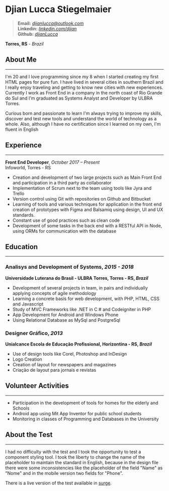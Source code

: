 # Djian Lucca Stiegelmaier
>**Email:** *djianlucca@outlook.com*  
>**Linkedin:** [*linkedin.com/djian*](https://www.linkedin.com/in/djian-lucca-stiegelmaier-83162b119/)   
>**Github:** [*djianLucca*](https://github.com/djianLucca)  

**Torres, RS** - *Brazil*

## About Me
---

I'm 20 and I love programming since my 8 when I started creating my first HTML pages for pure fun. I have lived in several cities in southern Brazil and I really enjoy traveling and getting to know new cities with new experiences. Currently I work as Front End in a company in the north coast of Rio Grande do Sul and I'm graduated as Systems Analyst and Developer by ULBRA Torres.

Curious born and passionate to learn I'm always trying to improve my skills, discover and test new tools and understand the world of technology as a whole. Also, although I have no certification since I learned on my own, I'm fluent in English

## Experience
---

**Front End Developer**, *October 2017 – Present*  
Infoworld, Torres - RS

+ Creation and development of two large projects such as Main Front End and participation in a third party as collaborator
+ Implementation of Scrum next to the team using tools like Jyra and Trello
+ Version control using Git with repositories on Github and Bitbucket
+ Learning of tools and various techniques for application in the front end creation of prototypes with Figma and Balsamiq using design, UI and UX standards.
+ Constant use of good practices such as clean code
+ Development of some tasks in the back end with a RESTful API in Node, using ORMs for communication with the database

## Education
---

### Analisys and Development of Systems, *2015 - 2018*
**Universidade Luterana do Brasil - ULBRA Torres, Torres - RS, *Brazil***

+ Development of several projects in team, in pairs and individually applying concepts of agile methodology
+ Learning a concrete basis for web development, with PHP, HTML, CSS and Javascript
+ Study of MVC Frameworks like .NET in C # and Codeigniter in PHP
+ App Development for Android and Windows Phone
+ Using Relational Database as MySql and PostgreSql

### Designer Gráfico, *2013*
**Unialcance Escola de Educação Profissional, Horizontina - RS, *Brazil***

+ Use of design tools like Corel, Photoshop and InDesign
+ Logo Creation
+ Creation of layout for newspapers and magazines
+ Criação de layout para jornais e revistas

## Volunteer Activities
---

+ Participation in the development of tools for homes for the elderly and Schools
+ Android app using Mit App Inventor for public school students
+ Monitoring in classes of Programming and Databases in the University

## About the Test
---
I had no difficulty with the test and I took the opportunity to test a component styling tool. I took the liberty to change the name of the placeholder to maintain the standard in English, because in the design file there were some inconsistencies like the placeholder of the field "Name" as "Nome" and in the mobile version two fields for "Phone".

There is a live version of the test available in [surge](https://konecty.surge.sh/).
